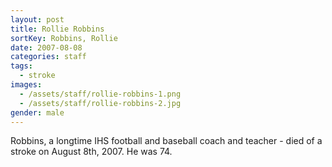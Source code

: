 ```yaml
---
layout: post
title: Rollie Robbins
sortKey: Robbins, Rollie
date: 2007-08-08
categories: staff
tags:
  - stroke
images:
  - /assets/staff/rollie-robbins-1.png
  - /assets/staff/rollie-robbins-2.jpg
gender: male
---
```

Robbins, a longtime IHS football and baseball coach and teacher - died of a stroke on August 8th, 2007. He was 74.
